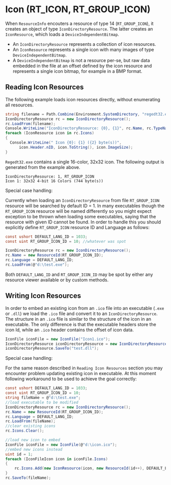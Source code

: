 Icon (RT_ICON, RT_GROUP_ICON)
=============================

When `ResourceInfo` encouters a resource of type 14 (`RT_GROUP_ICON`), it creates an object of type `IconDirectoryResource`. The latter creates an `IconResource`, which loads a `DeviceIndependentBitmap`. 

* An `IconDirectoryResource` represents a collection of icon resources. 
* An `IconResource` represents a single icon with many images of type `DeviceIndependentBitmap`. 
* A `DeviceIndependentBitmap` is not a resource per-se, but raw data embedded in the file at an offset defined by the icon resource and represents a single icon bitmap, for example in a BMP format.

Reading Icon Resources
----------------------

The following example loads icon resources directly, without enumerating all resources. 

``` csharp
string filename = Path.Combine(Environment.SystemDirectory, "regedt32.exe");
IconDirectoryResource rc = new IconDirectoryResource();
rc.LoadFrom(filename);
Console.WriteLine("IconDirectoryResource: {0}, {1}", rc.Name, rc.TypeName);
foreach (IconResource icon in rc.Icons)
{
  Console.WriteLine(" Icon {0}: {1} ({2} byte(s))",
      icon.Header.nID, icon.ToString(), icon.ImageSize);
}
```

`Regedt32.exe` contains a single 16-color, 32x32 icon. The following output is generated from the example above. 

```
IconDirectoryResource: 1, RT_GROUP_ICON
Icon 1: 32x32 4-bit 16 Colors (744 byte(s))
```
Special case handling:

Currently when loading an `IconDirectoryResource` from file `RT_GROUP_ICON` resource will be searched by default ID = 1. 
In many executables though the `RT_GROUP_ICON` resource will be named differently so you might expect exception to be 
thrown when loading some executables, saying that the resource with given ID cannot be found. In order to handle this
you should explicitly define `RT_GROUP_ICON` resource ID and Language as follows:

``` csharp
const ushort DEFAULT_LANG_ID = 1033;
const uint RT_GROUP_ICON_ID = 10; //whatever was spot 

IconDirectoryResource rc = new IconDirectoryResource();
rc.Name = new ResourceId(RT_GROUP_ICON_ID);
rc.Language = DEFAULT_LANG_ID;
rc.LoadFrom(@"d:\test.exe");
```

Both `DEFAULT_LANG_ID` and `RT_GROUP_ICON_ID` may be spot by either any resource viewer available or
by custom methods. 

Writing Icon Resources
----------------------

In order to embed an existing icon from an `.ico` file into an executable (`.exe` or `.dll`) we load the `.ico` file and convert it to an `IconDirectoryResource`. The structure in an `.ico` file is similar to the structure of the icon in an executable. The only difference is that the executable headers store the icon Id, while an `.ico` header contains the offset of icon data. 

``` csharp
IconFile iconFile = new IconFile("Icon1.ico");
IconDirectoryResource iconDirectoryResource = new IconDirectoryResource(iconFile);
iconDirectoryResource.SaveTo("test.dll");
```

Special case handling:

For the same reason described in `Reading Icon Resources` section you may encounter problem updating existing icon
in executable. At this moment following workaround to be used to achieve the goal correctly:

```csharp
const ushort DEFAULT_LANG_ID = 1033;
const uint RT_GROUP_ICON_ID = 10;
string fileName = @"d:\test.exe";
//load executable to be modified
IconDirectoryResource rc = new IconDirectoryResource();
rc.Name = new ResourceId(RT_GROUP_ICON_ID);
rc.Language = DEFAULT_LANG_ID;
rc.LoadFrom(fileName);
//clear existing icons
rc.Icons.Clear();

//load new icon to embed
IconFile iconFile = new IconFile(@"d:\icon.ico");
//embed new icons instead
uint id = 1;
foreach (IconFileIcon icon in iconFile.Icons)
{
    rc.Icons.Add(new IconResource(icon, new ResourceId(id++), DEFAULT_LANG_ID));
}
rc.SaveTo(fileName);
```
